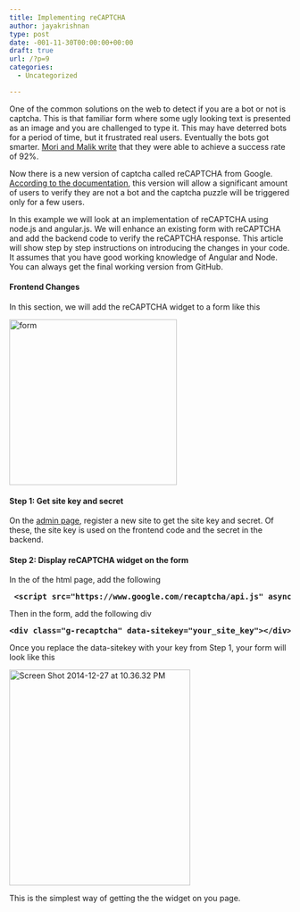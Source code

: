 ```yaml
---
title: Implementing reCAPTCHA
author: jayakrishnan
type: post
date: -001-11-30T00:00:00+00:00
draft: true
url: /?p=9
categories:
  - Uncategorized

---
```

One of the common solutions on the web to detect if you are a bot or not is captcha. This is that familiar form where some ugly looking text is presented as an image and you are challenged to type it. This may have deterred bots for a period of time, but it frustrated real users. Eventually the bots got smarter. [Mori and Malik write][1] that they were able to achieve a success rate of 92%.

Now there is a new version of captcha called reCAPTCHA from Google. [According to the documentation][2], this version will allow a significant amount of users to verify they are not a bot and the captcha puzzle will be triggered only for a few users.

In this example we will look at an implementation of reCAPTCHA using node.js and angular.js. We will enhance an existing form with reCAPTCHA and add the backend code to verify the reCAPTCHA response. This article will show step by step instructions on introducing the changes in your code. It assumes that you have good working knowledge of Angular and Node. You can always get the final working version from GitHub.

#### Frontend Changes

In this section, we will add the reCAPTCHA widget to a form like this

[<img loading="lazy" class=" size-medium wp-image-16 aligncenter" src="https://i1.wp.com/www.shooonya.org/wp-content/uploads/2014/12/form-300x297.png?resize=300%2C297" alt="form" width="300" height="297" data-recalc-dims="1" />][3]

<h4 style="text-align: left;">
  Step 1: Get site key and secret
</h4>

On the [admin page][4], register a new site to get the site key and secret. Of these, the site key is used on the frontend code and the secret in the backend.

#### Step 2: Display reCAPTCHA widget on the form

In the <head> of the html page, add the following

<pre class="prettyprint"><span class="pln"> </span><b><span class="tag">&lt;script</span> <span class="atn">src</span><span class="pun">=</span><span class="atv">"https://www.google.com/recaptcha/api.js"</span> <span class="atn">async</span> <span class="atn">defer</span><span class="tag">&gt;&lt;/script&gt;</span></b></pre>

Then in the form, add the following div

<pre class="prettyprint"><b><span class="tag">&lt;div</span> <span class="atn">class</span><span class="pun">=</span><span class="atv">"g-recaptcha"</span> <span class="atn">data-sitekey</span><span class="pun">=</span><span class="atv">"your_site_key"</span><span class="tag">&gt;&lt;/div&gt;</span></b></pre>

Once you replace the data-sitekey with your key from Step 1, your form will look like this

[<img loading="lazy" class="  wp-image-14 aligncenter" src="https://i0.wp.com/www.shooonya.org/wp-content/uploads/2014/12/Screen-Shot-2014-12-27-at-10.36.32-PM-251x300.png?resize=324%2C387" alt="Screen Shot 2014-12-27 at 10.36.32 PM" width="324" height="387" data-recalc-dims="1" />][5]

This is the simplest way of getting the the widget on you page.

 [1]: http://www.cs.sfu.ca/~mori/research/gimpy/
 [2]: https://www.google.com/recaptcha/intro/index.html
 [3]: https://i1.wp.com/www.shooonya.org/wp-content/uploads/2014/12/form.png
 [4]: https://www.google.com/recaptcha/admin
 [5]: https://i1.wp.com/www.shooonya.org/wp-content/uploads/2014/12/Screen-Shot-2014-12-27-at-10.36.32-PM.png